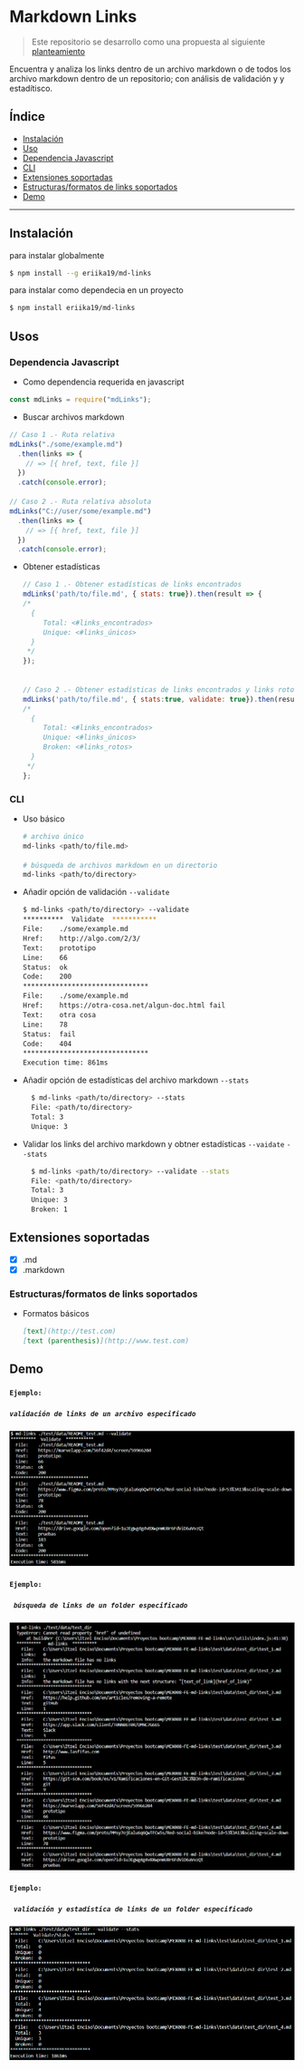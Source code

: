 # Markdown Links

> Este repositorio se desarrollo como una propuesta al siguiente [planteamiento](https://github.com/Laboratoria/MEX008-FE-md-link.git)

Encuentra y analiza los links dentro de un archivo markdown o de todos los archivo markdown dentro de un repositorio; con análisis de validación y y estadítisco.

## Índice

* [Instalación](#instalación)
* [Uso](#uso)
* [Dependencia Javascript](#dependencia-javascript)
* [CLI](#cli)
* [Extensiones soportadas](#extensiones-soportadas)
* [Estructuras/formatos de links soportados](#estructuras/formatos-de-links-soportados)
* [Demo](#demo)

***


## Instalación

para instalar globalmente

```Bash
$ npm install --g eriika19/md-links
```

para instalar como dependecia en un proyecto

```Bash
$ npm install eriika19/md-links
```

## Usos

### Dependencia Javascript

- Como dependencia requerida en javascript


```javascript
const mdLinks = require("mdLinks");
```

- Buscar archivos markdown

```javascript
// Caso 1 .- Ruta relativa
mdLinks("./some/example.md")
  .then(links => {
    // => [{ href, text, file }]
  })
  .catch(console.error);

// Caso 2 .- Ruta relativa absoluta
mdLinks("C://user/some/example.md")
  .then(links => {
    // => [{ href, text, file }]
  })
  .catch(console.error);

```

- Obtener estadísticas

  ```javascript
  // Caso 1 .- Obtener estadísticas de links encontrados
  mdLinks('path/to/file.md', { stats: true}).then(result => {
  /*
    {
       Total: <#links_encontrados>
       Unique: <#links_únicos>
    }
   */
  });


  // Caso 2 .- Obtener estadísticas de links encontrados y links rotos
  mdLinks('path/to/file.md', { stats:true, validate: true}).then(result => {
  /*
    {
       Total: <#links_encontrados>
       Unique: <#links_únicos>
       Broken: <#links_rotos>
    }
   */
  };
  ```

### CLI

- Uso básico

  ```Bash
  # archivo único
  md-links <path/to/file.md>

  # búsqueda de archivos markdown en un directorio
  md-links <path/to/directory>
  ```

- Añadir opción de validación `--validate`

  ```Bash
  $ md-links <path/to/directory> --validate
  **********  Validate  ***********
  File:    ./some/example.md
  Href:    http://algo.com/2/3/
  Text:    prototipo
  Line:    66
  Status:  ok
  Code:    200
  *******************************
  File:    ./some/example.md
  Href:    https://otra-cosa.net/algun-doc.html fail
  Text:    otra cosa
  Line:    78
  Status:  fail
  Code:    404
  *******************************
  Execution time: 861ms
  ```

- Añadir opción de estadísticas del archivo markdown `--stats`

  ```Bash
    $ md-links <path/to/directory> --stats
    File: <path/to/directory>
    Total: 3
    Unique: 3
  ```

- Validar los links del archivo markdown y obtner estadísticas `--vaidate` `--stats`

  ```Bash
    $ md-links <path/to/directory> --validate --stats
    File: <path/to/directory>
    Total: 3
    Unique: 3
    Broken: 1
  ```

## Extensiones soportadas

- [x] .md
- [x] .markdown

### Estructuras/formatos de links soportados

- Formatos básicos

  ```md
  [text](http://test.com)
  [text (parenthesis)](http://www.test.com)
  ```

## Demo

#### `Ejemplo:`
##### `validación de links de un archivo especificado`

![archivo](/img/md-links_file.png)



#### `Ejemplo:`
##### ` búsqueda de links de un folder especificado`

![archivo](/img/md-links_path.png)



#### `Ejemplo:`
##### ` validación y estadística de links de un folder especificado`


![archivo](/img/md-links_dir.png)


